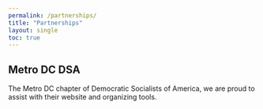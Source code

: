 ```yaml
---
permalink: /partnerships/
title: "Partnerships"
layout: single
toc: true
---
```

## Metro DC DSA

The Metro DC chapter of Democratic Socialists of America, we are proud to assist with their website and organizing tools.
